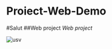 # Proiect-Web-Demo 

#Salut 
##Web project
*Web project*

![usv]([https://fdsa.usv.ro/wp-content/uploads/sites/12/2022/09/harta_campus_3D-2.jpg])


